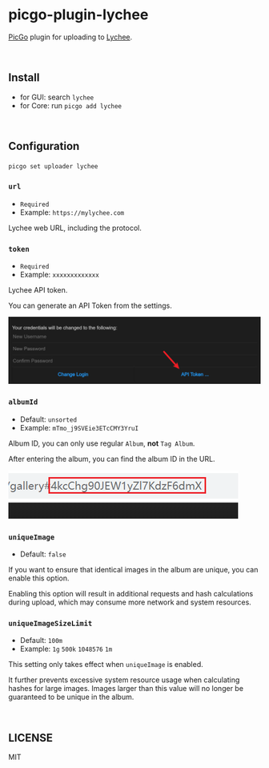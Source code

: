 # picgo-plugin-lychee

[PicGo](https://github.com/PicGo/PicGo-Core) plugin for uploading to [Lychee](https://github.com/LycheeOrg/Lychee).

<br>

## Install

- for GUI: search `lychee`
- for Core: run `picgo add lychee`

<br>

## Configuration

`picgo set uploader lychee`

### `url`

- `Required`
- Example: `https://mylychee.com`

Lychee web URL, including the protocol.

### `token`

- `Required`
- Example: `xxxxxxxxxxxxx`

Lychee API token.

You can generate an API Token from the settings.

![](assets/20230820144556.png)

### `albumId`

- Default: `unsorted`
- Example: `mTmo_j9SVEie3ETcCMY3YruI`

Album ID, you can only use regular `Album`, **not** `Tag Album`.

After entering the album, you can find the album ID in the URL.

![](assets/20230820145149.png)

### `uniqueImage`

- Default: `false`

If you want to ensure that identical images in the album are unique, you can enable this option.

Enabling this option will result in additional requests and hash calculations during upload, which may consume more network and system resources.

### `uniqueImageSizeLimit`

- Default: `100m`
- Example: `1g` `500k` `1048576` `1m`

This setting only takes effect when `uniqueImage` is enabled.

It further prevents excessive system resource usage when calculating hashes for large images. Images larger than this value will no longer be guaranteed to be unique in the album.

<br>

## LICENSE

MIT
